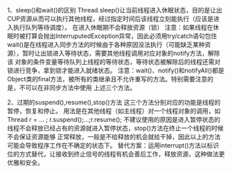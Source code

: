 1、sleep()和wait()的区别
Thread.sleep()让当前线程进入休眠状态，目的是让出CUP资源从而可以执行其他线程，经过指定时间后该线程立刻能执行（应该是进入执行队列等待调度）。
在进入休眠期不会释放资源（锁）
注意：如果线程在休眠时被打算会抛出InterruputedException异常，因此必须用try/catch语句包住
wait()是在线程进入同步方法的时候由于各种原因没法执行（可能缺乏某种资源），暂时让出锁进入等待状态，需要其他线程调用对应对象的notify方法，解除该
对象的条件变量等待队列上线程的等待状态，等待状态被解除后的线程还需对锁进行竞争，拿到锁才能进入就绪状态。
注意：wait()、notify()和notifyAll()都是Object类的final方法，被所有的类继承且不允许重写的方法。特别需要注意的是，不可以在非同步方法中使用
上述三个方法。

2、过期的suspend(),resume(),stop()方法
这三个方法分别对应的功能是线程的暂停，恢复和停止。
用法是在其他线程（如主线程）对一个线程对象的调用，如 Thread r = ... ;  r.suspend();...;r.resume();
不建议使用的原因是进入暂停状态的线程不会释放已经占有的资源就进入暂停状态，stop()方法在终止一个线程的时候不会保证资源能够
正常释放，一般是不给释放的机会就给干掉，因此以上的方法可能会导致程序工作在不确定的状态下。
替代方案：运用interrupt()方法以标识位的方式替代，让接收到终止信号的线程有机会善后工作，释放资源，这种做法更优雅和安全。
